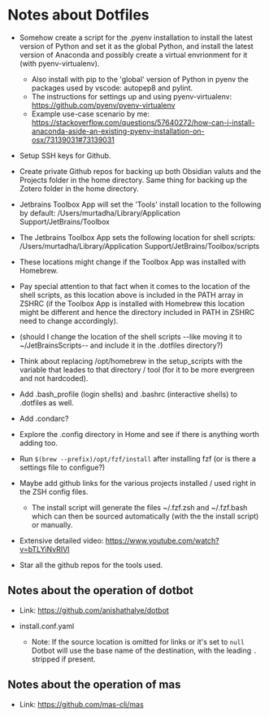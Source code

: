 # Notes about Dotfiles

- Somehow create a script for the .pyenv installation to install the latest version of Python and set it as the global Python, and install the latest version of Anaconda and possibly create a virtual envrionment for it (with pyenv-virtualenv).

  - Also install with pip to the 'global' version of Python in pyenv the packages used by vscode: autopep8 and pylint.
  - The instructions for settings up and using pyenv-virtualenv: https://github.com/pyenv/pyenv-virtualenv
  - Example use-case scenario by me: https://stackoverflow.com/questions/57640272/how-can-i-install-anaconda-aside-an-existing-pyenv-installation-on-osx/73139031#73139031

- Setup SSH keys for Github.

- Create private Github repos for backing up both Obsidian valuts and the Projects folder in the home directory. Same thing for backing up the Zotero folder in the home directory.

- Jetbrains Toolbox App will set the 'Tools' install location to the following by default: /Users/murtadha/Library/Application Support/JetBrains/Toolbox
- The Jetbrains Toolbox App sets the following location for shell scripts: /Users/murtadha/Library/Application Support/JetBrains/Toolbox/scripts
- These locations might change if the Toolbox App was installed with Homebrew.
- Pay special attention to that fact when it comes to the location of the shell scripts, as this location above is included in the PATH array in ZSHRC (if the Toolbox App is installed with Homebrew this location might be different and hence the directory included in PATH in ZSHRC need to change accordingly).
- (should I change the location of the shell scripts --like moving it to ~/JetBrainsScripts-- and include it in the .dotfiles directory?)

- Think about replacing /opt/homebrew in the setup_scripts with the variable that leades to that directory / tool (for it to be more evergreen and not hardcoded).

- Add .bash_profile (login shells) and .bashrc (interactive shells) to .dotfiles as well.
- Add .condarc?
- Explore the .config directory in Home and see if there is anything worth adding too.

- Run `$(brew --prefix)/opt/fzf/install` after installing fzf (or is there a settings file to configue?)

- Maybe add github links for the various projects installed / used right in the ZSH config files.

  - The install script will generate the files ~/.fzf.zsh and ~/.fzf.bash which can then be sourced automatically (with the the install script) or manually.

- Extensive detailed video: https://www.youtube.com/watch?v=bTLYiNvRIVI

- Star all the github repos for the tools used.

## Notes about the operation of dotbot

- Link: https://github.com/anishathalye/dotbot

- install.conf.yaml
  - Note: If the source location is omitted for links or it's set to `null` Dotbot will use the base name of the destination, with the leading `.` stripped if present.

## Notes about the operation of mas

- Link: https://github.com/mas-cli/mas
